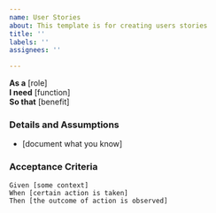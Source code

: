 ```yaml
---
name: User Stories
about: This template is for creating users stories
title: ''
labels: ''
assignees: ''

---
```


**As a** [role]  
 **I need** [function]  
 **So that** [benefit]  
   
 ### Details and Assumptions
 * [document what you know]
   
 ### Acceptance Criteria

```Gherkin
Given [some context]
When [certain action is taken]
Then [the outcome of action is observed]
```
